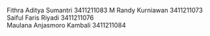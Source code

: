 Fithra Aditya Sumantri 3411211083 
M Randy Kurniawan 3411211073  
Saiful Faris Riyadi 3411211076  
Maulana Anjasmoro Kambali 3411211084  
